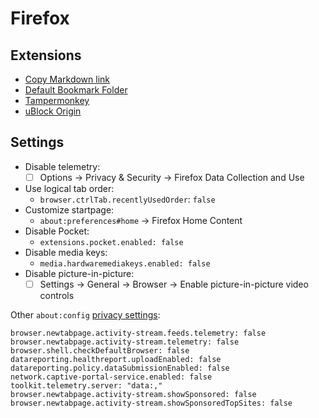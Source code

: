 # Firefox

## Extensions

- [Copy Markdown link](https://addons.mozilla.org/en-US/firefox/addon/copy-markdown-link/)
- [Default Bookmark Folder](https://addons.mozilla.org/en-US/firefox/addon/default-bookmark-folder/)
- [Tampermonkey](https://addons.mozilla.org/en-US/firefox/addon/tampermonkey/)
- [uBlock Origin](https://addons.mozilla.org/en-US/firefox/addon/ublock-origin/)

## Settings

- Disable telemetry:
  - ☐ Options → Privacy & Security → Firefox Data Collection and Use
- Use logical tab order:
  - `browser.ctrlTab.recentlyUsedOrder`: `false`
- Customize startpage:
  - `about:preferences#home` → Firefox Home Content
- Disable Pocket:
  - `extensions.pocket.enabled: false`
- Disable media keys:
  - `media.hardwaremediakeys.enabled: false`
- Disable picture-in-picture:
  - ☐ Settings → General → Browser → Enable picture-in-picture video controls

Other `about:config` [privacy settings](https://spyware.neocities.org/articles/firefox.html):

```
browser.newtabpage.activity-stream.feeds.telemetry: false
browser.newtabpage.activity-stream.telemetry: false
browser.shell.checkDefaultBrowser: false
datareporting.healthreport.uploadEnabled: false
datareporting.policy.dataSubmissionEnabled: false
network.captive-portal-service.enabled: false
toolkit.telemetry.server: "data:,"
browser.newtabpage.activity-stream.showSponsored: false
browser.newtabpage.activity-stream.showSponsoredTopSites: false
```
